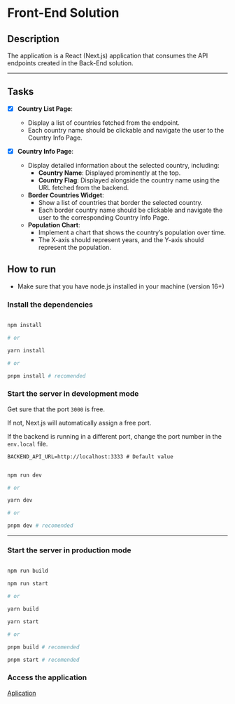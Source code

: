 # Front-End Solution 

## Description

The application is a React (Next.js) application that consumes the API endpoints created in the Back-End solution.

----

## Tasks 
   
- [x] **Country List Page**:
    - Display a list of countries fetched from the endpoint.
    - Each country name should be clickable and navigate the user to the Country Info Page.

- [x] **Country Info Page**:
    - Display detailed information about the selected country, including:
        - **Country Name**: Displayed prominently at the top.
        - **Country Flag**: Displayed alongside the country name using the URL fetched from the backend.
    - **Border Countries Widget**:
        - Show a list of countries that border the selected country.
        - Each border country name should be clickable and navigate the user to the corresponding Country Info Page.
    - **Population Chart**:
        - Implement a chart that shows the country’s population over time.
        - The X-axis should represent years, and the Y-axis should represent the population.






## How to run

- Make sure that you have node.js installed in your machine (version 16+)

### Install the dependencies

```bash

npm install

# or

yarn install

# or 

pnpm install # recomended

```


### Start the server in development mode

Get sure that the port `3000` is free.

If not, Next.js will automatically assign a free port.

If the backend is running in a different port, change the port number in the `env.local` file.
```dotenv
BACKEND_API_URL=http://localhost:3333 # Default value
```

```bash

npm run dev

# or

yarn dev

# or

pnpm dev # recomended

```

-----

### Start the server in production mode

```bash

npm run build

npm run start

# or

yarn build

yarn start

# or

pnpm build # recomended

pnpm start # recomended

```

### Access the application

[Aplication](http://localhost:3000)



